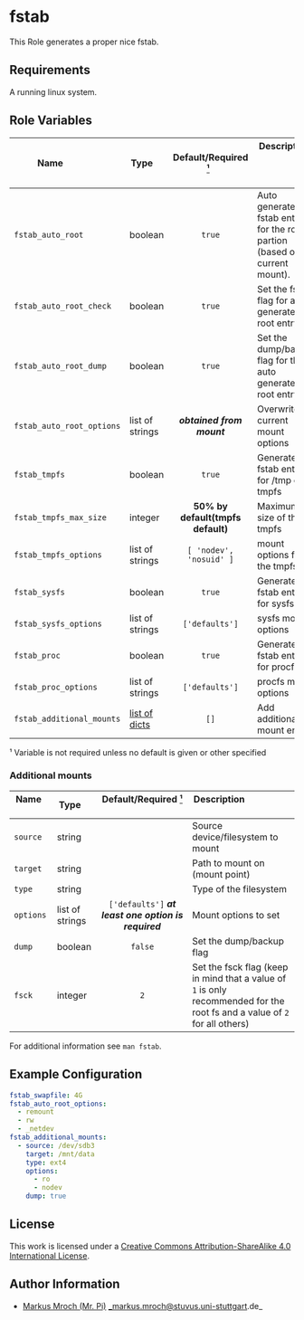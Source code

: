 # fstab

This Role generates a proper nice fstab.


## Requirements

A running linux system.


## Role Variables

| Name                      | Type                                | Default/Required [¹](#__required)   | Description                                                                 |
|---------------------------|-------------------------------------|:-----------------------------------:|-----------------------------------------------------------------------------|
| `fstab_auto_root`         | boolean                             |                `true`               | Auto generate a fstab entry for the root partion (based on current mount).  |
| `fstab_auto_root_check`   | boolean                             |                `true`               | Set the fsck flag for auto generated root entry                             |
| `fstab_auto_root_dump`    | boolean                             |                `true`               | Set the dump/backup flag for the auto generated root entry                  |
| `fstab_auto_root_options` | list of strings                     |      ___obtained from mount___      | Overwrite the current mount options                                         |
| `fstab_tmpfs`             | boolean                             |                `true`               | Generate a fstab entry for /tmp on a tmpfs                                  |
| `fstab_tmpfs_max_size`    | integer                             |  **50% by default(tmpfs default)**  | Maximum size of the tmpfs                                                   |
| `fstab_tmpfs_options`     | list of strings                     |       `[ 'nodev', 'nosuid' ]`       | mount options for the tmpfs                                                 |
| `fstab_sysfs`             | boolean                             |                `true`               | Generate a fstab entry for sysfs                                            |
| `fstab_sysfs_options`     | list of strings                     |            `['defaults']`           | sysfs mount options                                                         |
| `fstab_proc`              | boolean                             |                `true`               | Generate a fstab entry for procfs                                           |
| `fstab_proc_options`      | list of strings                     |            `['defaults']`           | procfs mount options                                                        |
| `fstab_additional_mounts` | [list of dicts](#additional-mounts) |                 `[]`                | Add additional mount entries                                                |

<a id="__required">¹</a> Variable is not required unless no default is given or other specified


### Additional mounts
| Name               | Type            |          Default/Required [¹](#__required)           | Description                                                                                                                |
|--------------------|-----------------|:----------------------------------------------------:|----------------------------------------------------------------------------------------------------------------------------|
| `source`           | string          |                                                      | Source device/filesystem to mount                                                                                          |
| `target`           | string          |                                                      | Path to mount on (mount point)                                                                                             |
| `type`             | string          |                                                      | Type of the filesystem                                                                                                     |
| `options`          | list of strings | `['defaults']` ___at least one option is required___ | Mount options to set                                                                                                       |
| `dump`             | boolean         |                        `false`                       | Set the dump/backup flag                                                                                                   |
| `fsck`             | integer         |                          `2`                         | Set the fsck flag (keep in mind that a value of `1` is only recommended for the root fs and a value of `2` for all others) |

For additional information see `man fstab`.


## Example Configuration

```yml
fstab_swapfile: 4G
fstab_auto_root_options:
  - remount
  - rw
  - _netdev
fstab_additional_mounts:
  - source: /dev/sdb3
    target: /mnt/data
    type: ext4
    options:
      - ro
      - nodev
    dump: true
```

## License

This work is licensed under a [Creative Commons Attribution-ShareAlike 4.0 International License](https://creativecommons.org/licenses/by-sa/4.0/).


## Author Information

- [Markus Mroch (Mr. Pi)](https://github.com/Mr-Pi) _markus.mroch@stuvus.uni-stuttgart.de_
